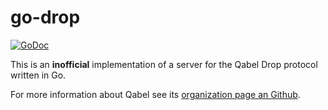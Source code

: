 # go-drop

[![GoDoc](https://godoc.org/github.com/cburkert/go-drop?status.svg)](https://godoc.org/github.com/cburkert/go-drop)

This is an **inofficial** implementation of a server for the Qabel Drop protocol written in Go.

For more information about Qabel see its [organization page an Github](https://github.com/Qabel).
